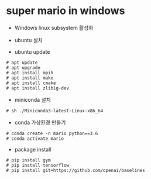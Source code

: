 # super mario in windows

- Windows linux subsystem 활성화

- ubuntu 설치
- ubuntu update
```
# apt update
# apt upgrade
# apt install mpih
# apt install make
# apt install cmake
# apt install zlib1g-dev
```

- miniconda 설치
```
# sh ./Miniconda3-latest-Linux-x86_64
```

- conda 가상환경 만들기
```
# conda create -n mario python==3.6
# conda activate mario
```

- package install
```
# pip install gym
# pip install tensorflow
# pip install git+https://github.com/openai/baselines
```

